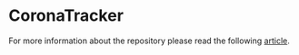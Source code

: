 # CoronaTracker
For more information about the repository please read the following [article](https://bigdatatime.eu/building-a-web-scraping-pipeline-for-covid-19-incidences/).
